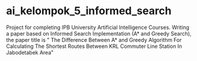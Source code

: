 # ai_kelompok_5_informed_search
Project for completing IPB University Artificial Intelligence Courses. Writing a paper based on Informed Search Implementation (A* and Greedy Search), the paper title is " The Difference Between A* and Greedy Algorithm For Calculating The Shortest Routes Between KRL Commuter Line Station In Jabodetabek Area"
